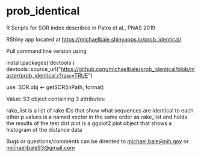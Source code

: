 # prob_identical
R Scripts for SOR index described in Patro et al., PNAS 2019

RShiny app located at https://michaelbale.shinyapps.io/prob_identical/


Pull command line version using

install.packages('devtools')
devtools::source_url("https://github.com/michaelbale/prob_identical/blob/master/prob_identical.r?raw=TRUE")


use:
SOR.obj <- getSOR(inPath, format)

Value:
S3 object containing 3 attributes:

rake_list is a list of rake IDs that show what sequences are identical to each other
p.values is a named vector in the same order as rake_list and holds the results of the test
dist.plot is a ggplot2 plot object that shows a histogram of the distance data


Bugs or questions/comments can be directed to michael.bale@nih.gov or michaeljbale93@gmail.com
